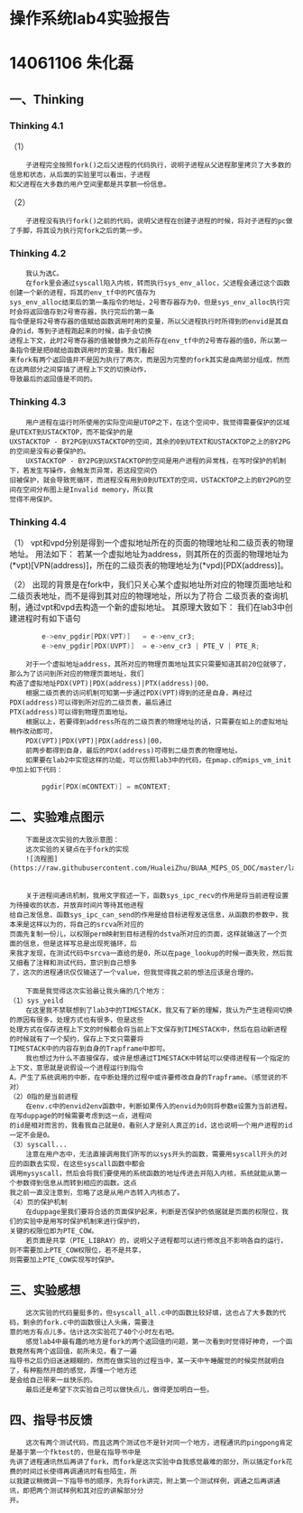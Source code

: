 # 操作系统lab4实验报告 #
# 14061106 朱化磊 #
## 一、Thinking ##
### Thinking 4.1 ###
（1）

        子进程完全按照fork()之后父进程的代码执行，说明子进程从父进程那里拷贝了大多数的信息和状态，从后面的实验里可以看出，子进程
    和父进程在大多数的用户空间里都是共享额一份信息。

（2）

        子进程没有执行fork()之前的代码，说明父进程在创建子进程的时候，将对子进程的pc做了手脚，将其设为执行完fork之后的第一步。

### Thinking 4.2
    
        我认为选C。
        在fork里会通过syscall陷入内核，转而执行sys_env_alloc，父进程会通过这个函数创建一个新的进程，将其的env_tf中的PC值存为
    sys_env_alloc结束后的第一条指令的地址，2号寄存器存为0，但是sys_env_alloc执行完时会将返回值存到2号寄存器，执行完后的第一条
    指令便是将2号寄存器的值赋给函数调用时用的变量，所以父进程执行时所得到的envid是其自身的id，等到子进程跑起来的时候，由于会切换
    进程上下文，此时2号寄存器的值被替换为之前所存在env_tf中的2号寄存器的值0，所以第一条指令便是把0赋给函数调用时的变量。我们看起
    来fork有两个返回值并不是因为执行了两次，而是因为完整的fork其实是由两部分组成，然而在这两部分之间穿插了进程上下文的切换动作，
    导致最后的返回值是不同的。

### Thinking 4.3
        用户进程在运行时所使用的实际空间是UTOP之下，在这个空间中，我觉得需要保护的区域是UTEXT到USTACKTOP，而不能保护的是
    UXSTACKTOP - BY2PG到UXSTACKTOP的空间，其余的0到UTEXT和USTACKTOP之上的BY2PG的空间是没有必要保护的。
        UXSTACKTOP - BY2PG到UXSTACKTOP的空间是用户进程的异常栈，在写时保护的机制下，若发生写操作，会触发页异常，若这段空间仍
    旧被保护，就会导致死循环，而进程没有用到0到UTEXT的空间，USTACKTOP之上的BY2PG的空间在空间分布图上是Invalid memory，所以我
    觉得不用保护。

### Thinking 4.4
（1）
        vpt和vpd分别是得到一个虚拟地址所在的页面的物理地址和二级页表的物理地址。
        用法如下：
        若某一个虚拟地址为address，则其所在的页面的物理地址为(*vpt)[VPN(address)]，所在的二级页表的物理地址为(*vpd)[PDX(address)]。
        
（2）
        出现的背景是在fork中，我们只关心某个虚拟地址所对应的物理页面地址和二级页表地址，而不是得到其对应的物理地址，所以为了符合
    二级页表的查询机制，通过vpt和vpd去构造一个新的虚拟地址。
        其原理大致如下：
        我们在lab3中创建进程时有如下语句
```C
        e->env_pgdir[PDX(VPT)]   = e->env_cr3;
        e->env_pgdir[PDX(UVPT)]  = e->env_cr3 | PTE_V | PTE_R;
```
        对于一个虚拟地址address，其所对应的物理页面地址其实只需要知道其前20位就够了，那么为了访问到所对应的物理页面地址，我们
    构造了虚拟地址PDX(VPT)|PDX(address)|PTX(address)|00，
        根据二级页表的访问机制可知第一步通过PDX(VPT)得到的还是自身，再经过PDX(address)可以得到所对应的二级页表，最后通过
    PTX(address)可以得到物理页面地址。
        根据以上，若要得到address所在的二级页表的物理地址的话，只需要在如上的虚拟地址稍作改动即可，
        PDX(VPT)|PDX(VPT)|PDX(address)|00，
        前两步都得到自身，最后的PDX(address)可得到二级页表的物理地址。
        如果要在lab2中实现这样的功能，可以仿照lab3中的代码，在pmap.c的mips_vm_init中加上如下代码：
```C
        pgdir[PDX(mCONTEXT)] = mCONTEXT;
```

## 二、实验难点图示

        下面是这次实验的大致示意图：
        这次实验的关键点在于fork的实现
        ![流程图](https://raw.githubusercontent.com/HualeiZhu/BUAA_MIPS_OS_DOC/master/lab4_fork.jpg)


        关于进程间通讯机制，我用文字叙述一下，函数sys_ipc_recv的作用是将当前进程设置为待接收的状态，并放弃时间片等待其他进程
    给自己发信息，函数sys_ipc_can_send的作用是给目标进程发送信息，从函数的参数中，我本来是这样以为的，将自己的srcva所对应的
    页面先复制一份儿，以权限perm映射到目标进程的dstva所对应的页面，这样就输送了一个页面的信息，但是这样写总是出现死循环，后
    来我才发现，在测试代码中srcva一直给的是0，所以在page_lookup的时候一直失败，然后我又细看了注释和测试代码，意识到自己想多
    了，这次的进程通讯仅仅输送了一个value，但我觉得我之前的想法应该是合理的。

        下面是我觉得这次实验最让我头痛的几个地方：
    （1）sys_yeild
        在这里我不禁联想到了lab3中的TIMESTACK，我又有了新的理解，我认为产生进程间切换的原因有很多，处理方式也有很多，但是这些
    处理方式在保存进程上下文的时候都会将当前上下文保存到TIMESTACK中，然后在启动新进程的时候就有了一个契约，保存上下文只需要将
    TIMESTACK中的内容存到自身的Trapframe中即可。
        我也想过为什么不直接保存，或许是想通过TIMESTACK中转站可以使得进程有一个指定的上下文，意思就是说假设一个进程运行到指令
    A，产生了系统调用的中断，在中断处理的过程中或许要修改自身的Trapframe。（感觉说的不对）
    （2）0指的是当前进程
        在env.c中的envid2env函数中，判断如果传入的envid为0则将参数e设置为当前进程。在写duppage的时候需要考虑到这一点，进程间
    的id是相对而言的，我看我自己就是0，看别人才是别人真正的id，这也说明一个用户进程的id一定不会是0。
    （3）syscall...
        注意在用户态中，无法直接调用我们所写的以sys开头的函数，需要用syscall开头的对应的函数去实现，在这些syscall函数中都会
    调用mysyscall，然后会将我们要使用的系统函数的地址传进去并陷入内核，系统就能从第一个参数得到信息从而转到相应的函数。这点
    我之前一直没注意到，忽略了这是从用户态转入内核态了。
    （4）页的保护机制
        在duppage里我们要将合适的页面保护起来，判断是否保护的依据就是页面的权限位，我们的实验中是用写时保护机制来进行保护的，
    关键的权限位即为PTE_COW。
        若页面是共享（PTE_LIBRAY）的，说明父子进程都可以进行修改且不影响各自的运行，则不需要加上PTE_COW权限位，若不是共享，
    则需要加上PTE_COW实现写时保护。

## 三、实验感想
        这次实验的代码量挺多的，但syscall_all.c中的函数比较好填，这也占了大多数的代码，剩余的fork.c中的函数很让人头痛，需要注
    意的地方有点儿多。估计这次实验花了40个小时左右吧。
        感觉lab4中最有趣的地方是fork的两个返回值的问题，第一次看到时觉得好神奇，一个函数竟然有两个返回值，前所未见，看了一遍
    指导书之后仍旧迷迷糊糊的，然而在做实验的过程当中，某一天中午睡醒觉的时候突然就明白了，有种豁然开朗的感觉，弄懂一个地方还
    是会给自己带来一丝快乐的。
        最后还是希望下次实验自己可以做快点儿，做得更加明白一些。

## 四、指导书反馈
        这次有两个测试代码，而且这两个测试也不是针对同一个地方，进程通讯的pingpong肯定是基于第一个fktest的，但是在指导书中是
    先讲了进程通讯然后再讲了fork，而fork是这次实验中自我感觉最难的部分，所以搞定fork花费的时间过长使得再调通讯时有些陌生，所
    以我建议稍微调一下指导书的顺序，先将fork讲完，附上第一个测试样例，调通之后再讲通讯，即把两个测试样例和其对应的讲解部分分
    开。


